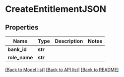 # CreateEntitlementJSON

## Properties
Name | Type | Description | Notes
------------ | ------------- | ------------- | -------------
**bank_id** | **str** |  | 
**role_name** | **str** |  | 

[[Back to Model list]](../README.md#documentation-for-models) [[Back to API list]](../README.md#documentation-for-api-endpoints) [[Back to README]](../README.md)


